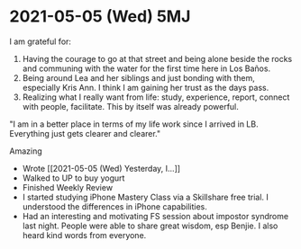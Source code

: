 # 2021-05-05 (Wed) 5MJ

I am grateful for:

1. Having the courage to go at that street and being alone beside the rocks and communing with the water for the first time here in Los Baños.
2. Being around Lea and her siblings and just bonding with them, especially Kris Ann. I think I am gaining her trust as the days pass.
3. Realizing what I really want from life: study, experience, report, connect with people, facilitate. This by itself was already powerful.

"I am in a better place in terms of my life work since I arrived in LB. Everything just gets clearer and clearer."

Amazing

- Wrote [[2021-05-05 (Wed) Yesterday, I…]]
- Walked to UP to buy yogurt
- Finished Weekly Review
- I started studying iPhone Mastery Class via a Skillshare free trial. I understood the differences in iPhone capabilities.
- Had an interesting and motivating FS session about impostor syndrome last night. People were able to share great wisdom, esp Benjie. I also heard kind words from everyone.

